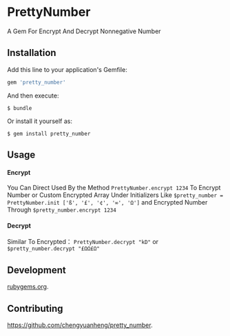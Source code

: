 # PrettyNumber

A Gem For Encrypt And Decrypt Nonnegative Number

## Installation

Add this line to your application's Gemfile:

```ruby
gem 'pretty_number'
```

And then execute:

    $ bundle

Or install it yourself as:

    $ gem install pretty_number

## Usage

#### Encrypt

  You Can Direct Used By the Method `PrettyNumber.encrypt 1234` To Encrypt Number
  or Custom Encrypted Array Under Initializers Like `$pretty_number = PrettyNumber.init ['ß', '£', '¢', '∞', 'Ω']` and Encrypted Number Through `$pretty_number.encrypt 1234`

#### Decrypt

  Similar To Encrypted： `PrettyNumber.decrypt "kD"` or `$pretty_number.decrypt "£ΩΩ£Ω"`

## Development

 [rubygems.org](https://rubygems.org/profiles/cckkll).

## Contributing

 https://github.com/chengyuanheng/pretty_number.

